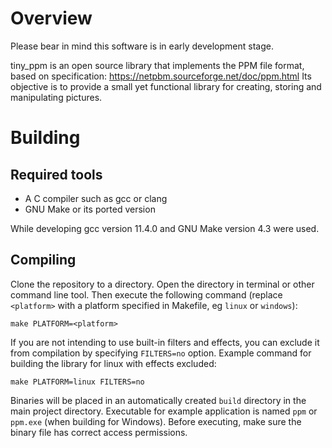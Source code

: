 # Overview

Please bear in mind this software is in early development stage.

tiny_ppm is an open source library that implements the PPM file format, based on specification: https://netpbm.sourceforge.net/doc/ppm.html
Its objective is to provide a small yet functional library for creating, storing and manipulating pictures.

# Building
## Required tools
* A C compiler such as gcc or clang
* GNU Make or its ported version

While developing gcc version 11.4.0 and GNU Make version 4.3 were used.

## Compiling
Clone the repository to a directory. Open the directory in terminal or other command line tool. Then execute the following command (replace `<platform>` with a platform specified in Makefile, eg `linux` or `windows`):

`make PLATFORM=<platform>`

If you are not intending to use built-in filters and effects, you can exclude it from compilation by specifying `FILTERS=no` option.
Example command for building the library for linux with effects excluded:

`make PLATFORM=linux FILTERS=no`

Binaries will be placed in an automatically created `build` directory in the main project directory. Executable for example application is named `ppm` or `ppm.exe` (when building for Windows). Before executing, make sure the binary file has correct access permissions.
